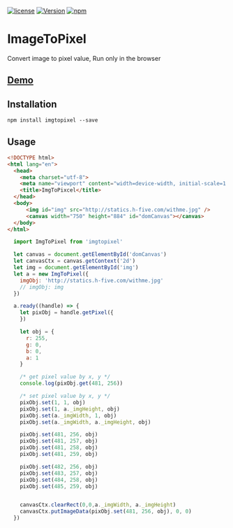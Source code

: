 [![license](https://img.shields.io/github/license/mashape/apistatus.svg)]()
[![Version](https://img.shields.io/npm/v/imgtopixel.svg)](https://www.npmjs.com/package/imgtopixel)
[![npm](https://img.shields.io/npm/dt/imgtopixel.svg)](https://www.npmjs.com/package/imgtopixel)

# ImageToPixel

Convert image to pixel value, Run only in the browser

## [Demo](https://hlerenow.github.io/imgToPixel/example/)

## Installation

```
npm install imgtopixel --save
```

## Usage

```html
<!DOCTYPE html>
<html lang="en">
  <head>
    <meta charset="utf-8">
    <meta name="viewport" content="width=device-width, initial-scale=1.0">
    <title>ImgToPixcel</title>
  </head>
  <body>
      <img id="img" src="http://statics.h-five.com/withme.jpg" />
      <canvas width="750" height="884" id="domCanvas"></canvas>
  </body>
</html>
```

```javascript
  import ImgToPixel from 'imgtopixel'

  let canvas = document.getElementById('domCanvas')
  let canvasCtx = canvas.getContext('2d')
  let img = document.getElementById('img')
  let a = new ImgToPixel({
    imgObj: 'http://statics.h-five.com/withme.jpg'
    // imgObj: img
  })

  a.ready((handle) => {
    let pixObj = handle.getPixel({
    })

    let obj = {
      r: 255,
      g: 0,
      b: 0,
      a: 1
    }

    /* get pixel value by x, y */
    console.log(pixObj.get(481, 256))

    /* set pixel value by x, y */
    pixObj.set(1, 1, obj)
    pixObj.set(1, a._imgHeight, obj)
    pixObj.set(a._imgWidth, 1, obj)
    pixObj.set(a._imgWidth, a._imgHeight, obj)

    pixObj.set(481, 256, obj)
    pixObj.set(481, 257, obj)
    pixObj.set(481, 258, obj)
    pixObj.set(481, 259, obj)

    pixObj.set(482, 256, obj)
    pixObj.set(483, 257, obj)
    pixObj.set(484, 258, obj)
    pixObj.set(485, 259, obj)


    canvasCtx.clearRect(0,0,a._imgWidth, a._imgHeight)
    canvasCtx.putImageData(pixObj.set(481, 256, obj), 0, 0)
  })
```
